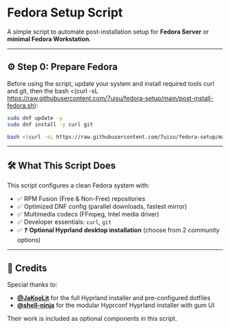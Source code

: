 # Fedora Setup Script

A simple script to automate post-installation setup for **Fedora Server** or **minimal Fedora Workstation**.

---

## ⚙️ Step 0: Prepare Fedora

Before using the script, update your system and install required tools curl and git, then the
bash <(curl -sL https://raw.githubusercontent.com/7uisu/fedora-setup/main/post-install-fedora.sh):

```bash
sudo dnf update -y
sudo dnf install -y curl git

bash <(curl -sL https://raw.githubusercontent.com/7uisu/fedora-setup/main/post-install-fedora.sh)
```

---

## 🛠️ What This Script Does

This script configures a clean Fedora system with:

- ✅ RPM Fusion (Free & Non-Free) repositories
- ✅ Optimized DNF config (parallel downloads, fastest mirror)
- ✅ Multimedia codecs (FFmpeg, Intel media driver)
- ✅ Developer essentials: `curl`, `git`
- ✅ ❓ **Optional Hyprland desktop installation** (choose from 2 community options)

---

## 🙏 Credits

Special thanks to:

- **[@JaKooLit](https://github.com/JaKooLit)** for the full Hyprland installer and pre-configured dotfiles
- **[@shell-ninja](https://github.com/shell-ninja)** for the modular Hyprconf Hyprland installer with gum UI

Their work is included as optional components in this script.
